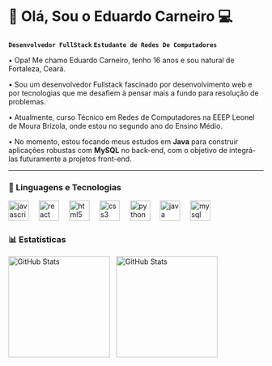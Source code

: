 # 👋 Olá, Sou o Eduardo Carneiro 💻

**`Desenvolvedor FullStack`** **`Estudante de Redes De Computadores`**

• Opa! Me chamo Eduardo Carneiro, tenho 16 anos e sou natural de Fortaleza, Ceará.

• Sou um desenvolvedor Fullstack fascinado por desenvolvimento web e por tecnologias que me desafiem à pensar mais a fundo para resolução de problemas.

• Atualmente, curso Técnico em Redes de Computadores na EEEP Leonel de Moura Brizola, onde estou no segundo ano do Ensino Médio.

• No momento, estou focando meus estudos em <b>Java</b> para construir aplicações robustas com <b>MySQL</b> no back-end, com o objetivo de integrá-las futuramente a projetos front-end.

---

### 🤖 Linguagens e Tecnologias

<div align="left">
  <img src="https://cdn.jsdelivr.net/gh/devicons/devicon/icons/javascript/javascript-original.svg" height="40" alt="javascript logo"  />
  <img width="12" />
  <img src="https://cdn.jsdelivr.net/gh/devicons/devicon/icons/react/react-original.svg" height="40" alt="react logo"  />
  <img width="12" />
  <img src="https://cdn.jsdelivr.net/gh/devicons/devicon/icons/html5/html5-original.svg" height="40" alt="html5 logo"  />
  <img width="12" />
  <img src="https://cdn.jsdelivr.net/gh/devicons/devicon/icons/css3/css3-original.svg" height="40" alt="css3 logo"  />
  <img width="12" />
  <img src="https://cdn.jsdelivr.net/gh/devicons/devicon/icons/python/python-original.svg" height="40" alt="python logo"  />
  <img width="12" />
  <img src="https://cdn.jsdelivr.net/gh/devicons/devicon/icons/java/java-original.svg" height="40" alt="java logo"  />
  <img width="12" />
  <img src="https://cdn.jsdelivr.net/gh/devicons/devicon/icons/mysql/mysql-original.svg" height="40" alt="mysql logo"  />
</div>



### 📊 Estatísticas


<p>
  <img 
    align="left" 
    alt="GitHub Stats" 
    height="200" 
    style="padding-right: 10px;" 
    src="https://github-readme-stats.vercel.app/api?username=eduardocarneiroalm&show_icons=true&theme=dark" 
  />

  <img 
    align="left" 
    alt="GitHub Stats" 
    height="200"
    src="https://github-readme-stats.vercel.app/api/top-langs/?username=eduardocarneiroalm&layout=compact&theme=dark&custom_title=Tecnologias&langs_count=9"
    />
</p>
